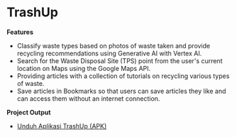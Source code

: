 # TrashUp

**Features**
- Classify waste types based on photos of waste taken and provide recycling recommendations using Generative AI with Vertex AI.
- Search for the Waste Disposal Site (TPS) point from the user's current location on Maps using the Google Maps API.
- Providing articles with a collection of tutorials on recycling various types of waste.
- Save articles in Bookmarks so that users can save articles they like and can access them without an internet connection.

**Project Output**
- [Unduh Aplikasi TrashUp (APK)](https://drive.google.com/file/d/1KeaZsabVMC6qUvmKuBxkIPQrL7BF7K_j/view?usp=drive_link)
